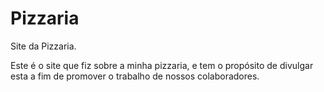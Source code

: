 # Pizzaria
Site da Pizzaria.

Este é o site que fiz sobre a minha pizzaria, e tem o propósito de divulgar esta a fim de promover o trabalho de nossos colaboradores.
